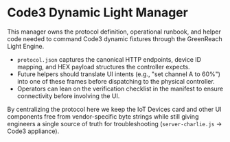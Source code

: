 # Code3 Dynamic Light Manager

This manager owns the protocol definition, operational runbook, and helper code needed to command Code3 dynamic fixtures through the GreenReach Light Engine.

- `protocol.json` captures the canonical HTTP endpoints, device ID mapping, and HEX payload structures the controller expects.
- Future helpers should translate UI intents (e.g., "set channel A to 60%") into one of these frames before dispatching to the physical controller.
- Operators can lean on the verification checklist in the manifest to ensure connectivity before involving the UI.

By centralizing the protocol here we keep the IoT Devices card and other UI components free from vendor-specific byte strings while still giving engineers a single source of truth for troubleshooting (`server-charlie.js` → Code3 appliance).
